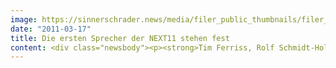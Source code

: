 ```yaml
---
image: https://sinnerschrader.news/media/filer_public_thumbnails/filer_public/03/08/03087f53-fda8-4981-ac58-3a4645f67f66/varfoldersdjk8pxf42x64d8fxslz8jcc8fc0000gnttmporlwhu__480x288_q85_crop_subsampling-2_upscale.jpg
date: "2011-03-17"
title: Die ersten Sprecher der NEXT11 stehen fest
content: <div class="newsbody"><p><strong>Tim Ferriss, Rolf Schmidt-Holtz, Sarah Lacy, Werner Vogels, Peter Vesterbacka u.a. kommen nach Berlin<br/></strong><br/>Zwei Monate vor der sechsten NEXT Conference am 17. und 18. Mai 2011 stehen die ersten Sprecher fest. Die Veranstalter, SinnerSchrader und STATION-Berlin, konnten u.a. TechCrunch-Autorin Sarah Lacy, Werner Vogels, CTO von Amazon, sowie Rolf Schmidt-Holtz, CEO von Sony Music Entertainment, für die NEXT11 gewinnen.</p><p>Die diesjährige Ausgabe der NEXT Conference steht unter dem Leitthema „Data Love”. Insgesamt haben bereits mehr als 80 Sprecher zugesagt, darunter auch so profilierte Köpfe wie Andrew Keen und Tim Ferriss („The 4-Hour-Workweek”). Die NEXT Conference unterstreicht damit ihren Anspruch als wichtigste europäische Konferenz der digitalen Wirtschaft in Deutschland.</p><p>Der amerikanische Unternehmer und Schriftsteller Tim Ferriss hat mit „The 4-Hour Workweek“ und „The 4-Hour Body“ internationale Bestseller auf den Markt gebracht. Auch Peter Vesterbacka von Rovio Mobile, den Machern der populären Mobile App „Angry Birds“, wird auf der NEXT11 zu sehen sein.</p><p>Werner Vogels, Chief Technology Officer von Amazon, erregte zuletzt vor allem mit seiner Arbeit im Bereich des Cloud Computing Aufsehen – 2010 wurde er von den Lesern von ReadWriteWeb zum „Cloud’s Most Influential Executive“ gewählt. David Rowan, Herausgeber der britischen Ausgabe des Magazins Wired, gehört aktuell zu den prominentesten Köpfen der Online-Szene. Vor seinem Einstieg beim preisgekrönten Magazin für Zukunftstechnologien schrieb er unter anderem für das Sunday Times Magazine und The Guardian.</p><p>Die sozialen Dimensionen des Themas Data Love werden unter anderem von Matt Gierhart beleuchtet, der sich seit Jahren mit digitalen Kommunikationslösungen beschäftigt und seit 2010 die Social-Sparte bei OgilvyAction in London leitet. Für weitere Einsichten in die Social Layers sorgen Bastian Unterberg, der Mitbegründer und CEO des Berliner Startups jovoto sowie David Noël von der Musikplattform SoundCloud.</p><p>Das Programm der NEXT11 besteht aus einem internationalen Keynotetrack sowie sechs Thementracks, je drei davon parallel an den beiden Konferenztagen&#58; Commerce, Media und Mobile am ersten Konferenztag (17. Mai), Social, Branding und Technology am zweiten Tag (18. Mai). Insgesamt werden auf der Konferenz, die sich in Europa als eine der führenden Netzwerkplattformen der digitalen Szene etabliert hat, mehr als 100 Sprecher auftreten.</p><p>Unter diesen wird definitiv auch TechCrunch-Redakteurin und Bloggerin Sarah Lacy sein, die zu den weltweit interessantesten Start-ups gereist ist. Mit Rolf Schmidt-Holtz, ebenfalls auf der NEXT vertreten, erwartet die Besucher ein wahres Urgestein der Medienbranche&#58; Der Journalist und Manager von Sony Music Entertainment bewegt sich seit Jahrzehnten erfolgreich online wie auch in Print und TV. Unter anderem war er Herausgeber und Chefredakteur des „Stern” sowie Chief Creative Officer bei Bertelsmann.</p><p>Fest eingeplant sind außerdem u.a. David McCandless, Euro Beinat (Current City Foundation), Nikolaj Nyholm (Polar Rose), Russell Davies (Ogilvy), Tim Leberecht (frog design), Wilfried Ruetten (European Journalism Centre), Johan Staël von Holstein (MyCube), Rafi Haladijan (Sen.se), Matthias Schrader (SinnerSchrader), Kevin Slavin (Area/Code), Andrew Keen (u.a. TechCrunch), Christopher Osborne (ITO World), Stephan Spaete (ebay Advertising Group), Christopher Maaß (Brands4friends), Wolf Allisat (comScore), Dimitrios Haratsis (Webtrekk), Oliver Reichenstein (Information Architects), Jessica Colaço (iHub Kenya), Louisa Heinrich (Fjord), Usman Hague (Connecting Environments), Matthäus Krzykowski (Xyologic), Bertrand Duplat (Volumique), Olivier Audouze (Total Immersion), Marco Börries (NumberFour AG), Alexander von Frankenberg (High-Tech Gründerfonds), Maks Giordano (juuman´okudo), Christoph Räthke (Founder Institute Berlin), Olaf Jacobi (Target Partners), Matt Stinchcomb (Etsy), Mike Arauz (Untercurrent), Birgit Gebhardt (Trendbüro), Amanda Rose (Twestival).</p><p><a class="news-backlink" href="/de/"><svg class="svg-ico svg-ico--arrow-left"><use xlink&#58;href="#arrow-down"></use></svg>Zurück zur Presse Übersicht</a></p></div>
---
```


